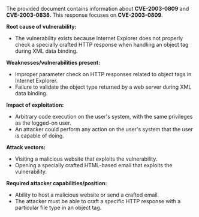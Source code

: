 The provided document contains information about **CVE-2003-0809** and **CVE-2003-0838**. This response focuses on **CVE-2003-0809**.

**Root cause of vulnerability:**
- The vulnerability exists because Internet Explorer does not properly check a specially crafted HTTP response when handling an object tag during XML data binding.

**Weaknesses/vulnerabilities present:**
- Improper parameter check on HTTP responses related to object tags in Internet Explorer.
- Failure to validate the object type returned by a web server during XML data binding.

**Impact of exploitation:**
- Arbitrary code execution on the user's system, with the same privileges as the logged-on user.
- An attacker could perform any action on the user's system that the user is capable of doing.

**Attack vectors:**
- Visiting a malicious website that exploits the vulnerability.
- Opening a specially crafted HTML-based email that exploits the vulnerability.

**Required attacker capabilities/position:**
- Ability to host a malicious website or send a crafted email.
- The attacker must be able to craft a specific HTTP response with a particular file type in an object tag.